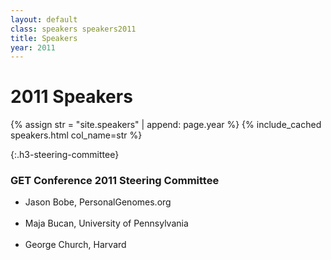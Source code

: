 ```yaml
---
layout: default
class: speakers speakers2011
title: Speakers
year: 2011
---
```


# 2011 Speakers

{% assign str = "site.speakers" | append: page.year %}
{% include_cached speakers.html col_name=str %}

{:.h3-steering-committee}
### GET Conference 2011 Steering Committee

<ul class="steering-committee">
  <li>Jason Bobe, PersonalGenomes.org</li><br>
  <li>Maja Bucan, University of Pennsylvania</li><br>
  <li>George Church, Harvard</li>
</ul>

